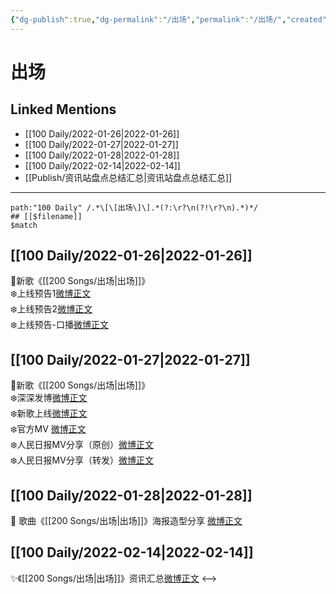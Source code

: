 ```yaml
---
{"dg-publish":true,"dg-permalink":"/出场","permalink":"/出场/","created":"2022-12-22T15:50:50.000+08:00","updated":"2023-04-10T15:34:10.000+08:00"}
---
```


# 出场

## Linked Mentions
- [[100 Daily/2022-01-26\|2022-01-26]]
- [[100 Daily/2022-01-27\|2022-01-27]]
- [[100 Daily/2022-01-28\|2022-01-28]]
- [[100 Daily/2022-02-14\|2022-02-14]]
- [[Publish/资讯站盘点总结汇总\|资讯站盘点总结汇总]]


---

```expander
path:"100 Daily" /.*\[\[出场\]\].*(?:\r?\n(?!\r?\n).*)*/
## [[$filename]]
$match
```
## [[100 Daily/2022-01-26\|2022-01-26]]
🌟新歌《[[200 Songs/出场\|出场]]》  
❄️上线预告1[微博正文](https://m.weibo.cn/6466290670/4729889838596964)  
❄️上线预告2[微博正文](https://m.weibo.cn/6466290670/4729891985820305)  
❄️上线预告-口播[微博正文](https://m.weibo.cn/6466290670/4729955110620085)
## [[100 Daily/2022-01-27\|2022-01-27]]
🌟新歌《[[200 Songs/出场\|出场]]》  
❄️深深发博[微博正文](https://m.weibo.cn/6466290670/4730221061737968)  
❄️新歌上线[微博正文](https://m.weibo.cn/6466290670/4730045257483023)  
❄️官方MV [微博正文](https://m.weibo.cn/6466290670/4730192986374706)  
❄️人民日报MV分享（原创）[微博正文](https://m.weibo.cn/6466290670/4730297126753107)  
❄️人民日报MV分享（转发）[微博正文](https://m.weibo.cn/6466290670/4730297365825883)
## [[100 Daily/2022-01-28\|2022-01-28]]
💫 歌曲《[[200 Songs/出场\|出场]]》海报造型分享 [微博正文](https://m.weibo.cn/6466290670/4730686924391462)
## [[100 Daily/2022-02-14\|2022-02-14]]
✨《[[200 Songs/出场\|出场]]》资讯汇总[微博正文](https://m.weibo.cn/6466290670/4736839077856382)
<-->